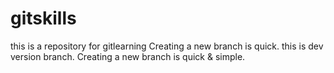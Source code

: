 # gitskills
this is a repository for gitlearning
Creating a new branch is quick.
this is dev version branch.
Creating a new branch is quick & simple.